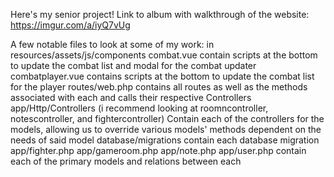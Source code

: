 Here's my senior project!
Link to album with walkthrough of the website: https://imgur.com/a/iyQ7vUg

A few notable files to look at some of my work:
in resources/assets/js/components combat.vue contain scripts at the bottom to update the combat list and modal for the combat updater  
combatplayer.vue contains scripts at the bottom to update the combat list for the player
routes/web.php contains all routes as well as the methods associated with each and calls their respective Controllers
app/Http/Controllers (i recommend looking at roomncontroller, notescontroller, and fightercontroller)
Contain each of the controllers for the models, allowing us to override various models' methods dependent on the needs of said model
database/migrations contain each database migration
app/fighter.php app/gameroom.php app/note.php app/user.php contain each of the primary models and relations between each
